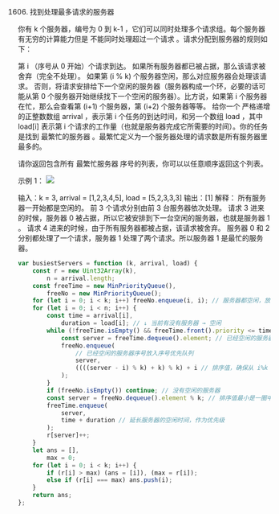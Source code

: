 1606. 找到处理最多请求的服务器

你有 k 个服务器，编号为 0 到 k-1 ，它们可以同时处理多个请求组。每个服务器有无穷的计算能力但是 不能同时处理超过一个请求 。请求分配到服务器的规则如下：

第 i （序号从 0 开始）个请求到达。
如果所有服务器都已被占据，那么该请求被舍弃（完全不处理）。
如果第 (i % k) 个服务器空闲，那么对应服务器会处理该请求。
否则，将请求安排给下一个空闲的服务器（服务器构成一个环，必要的话可能从第 0 个服务器开始继续找下一个空闲的服务器）。比方说，如果第 i 个服务器在忙，那么会查看第 (i+1) 个服务器，第 (i+2) 个服务器等等。
给你一个 严格递增 的正整数数组 arrival ，表示第 i 个任务的到达时间，和另一个数组 load ，其中 load[i] 表示第 i 个请求的工作量（也就是服务器完成它所需要的时间）。你的任务是找到 最繁忙的服务器 。最繁忙定义为一个服务器处理的请求数是所有服务器里最多的。

请你返回包含所有 最繁忙服务器 序号的列表，你可以以任意顺序返回这个列表。

示例 1：
![](https://assets.leetcode-cn.com/aliyun-lc-upload/uploads/2020/10/03/load-1.png)

输入：k = 3, arrival = [1,2,3,4,5], load = [5,2,3,3,3]
输出：[1]
解释：
所有服务器一开始都是空闲的。
前 3 个请求分别由前 3 台服务器依次处理。
请求 3 进来的时候，服务器 0 被占据，所以它被安排到下一台空闲的服务器，也就是服务器 1 。
请求 4 进来的时候，由于所有服务器都被占据，该请求被舍弃。
服务器 0 和 2 分别都处理了一个请求，服务器 1 处理了两个请求。所以服务器 1 是最忙的服务器。

```js
var busiestServers = function (k, arrival, load) {
    const r = new Uint32Array(k),
        n = arrival.length;
    const freeTime = new MinPriorityQueue(),
        freeNo = new MinPriorityQueue();
    for (let i = 0; i < k; i++) freeNo.enqueue(i, i); // 服务器都空闲，放序号 + 优先级
    for (let i = 0; i < n; i++) {
        const time = arrival[i],
            duration = load[i]; // ↓ 当前有没有服务器 → 空闲
        while (!freeTime.isEmpty() && freeTime.front().priority <= time) {
            const server = freeTime.dequeue().element; // 已经空闲的服务器序号（从小到大弹出）
            freeNo.enqueue(
                // 已经空闲的服务器序号放入序号优先队列
                server,
                ((((server - i) % k) + k) % k) + i // 排序值，确保从 i%k 开始，找一圈
            );
        }
        if (freeNo.isEmpty()) continue; // 没有空闲的服务器
        const server = freeNo.dequeue().element % k; // 排序值最小是一圈中最接近 i%k 的
        freeTime.enqueue(
            server,
            time + duration // 延长服务器的空闲时间，作为优先级
        );
        r[server]++;
    }
    let ans = [],
        max = 0;
    for (let i = 0; i < k; i++) {
        if (r[i] > max) (ans = [i]), (max = r[i]);
        else if (r[i] === max) ans.push(i);
    }
    return ans;
};
```
